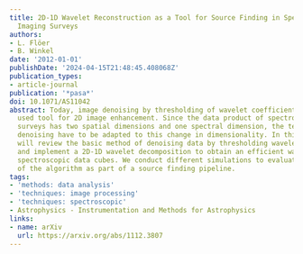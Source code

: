 ```yaml
---
title: 2D-1D Wavelet Reconstruction as a Tool for Source Finding in Spectroscopic
  Imaging Surveys
authors:
- L. Flöer
- B. Winkel
date: '2012-01-01'
publishDate: '2024-04-15T21:48:45.408068Z'
publication_types:
- article-journal
publication: '*pasa*'
doi: 10.1071/AS11042
abstract: Today, image denoising by thresholding of wavelet coefficients is a commonly
  used tool for 2D image enhancement. Since the data product of spectroscopic imaging
  surveys has two spatial dimensions and one spectral dimension, the techniques for
  denoising have to be adapted to this change in dimensionality. In this paper we
  will review the basic method of denoising data by thresholding wavelet coefficients
  and implement a 2D-1D wavelet decomposition to obtain an efficient way of denoising
  spectroscopic data cubes. We conduct different simulations to evaluate the usefulness
  of the algorithm as part of a source finding pipeline.
tags:
- 'methods: data analysis'
- 'techniques: image processing'
- 'techniques: spectroscopic'
- Astrophysics - Instrumentation and Methods for Astrophysics
links:
- name: arXiv
  url: https://arxiv.org/abs/1112.3807
---
```

